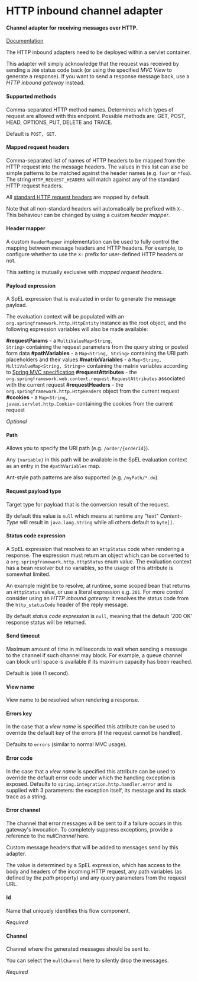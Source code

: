 # HTTP inbound channel adapter
#### Channel adapter for receiving messages over HTTP.
<a href="http://docs.spring.io/spring-integration/docs/2.1.x/reference/html/http.html#http-inbound" target="_blank">Documentation</a>

The HTTP inbound adapters need to be deployed within a servlet container. 

This adapter will simply acknowledge that the request was received by sending a <code>200</code> status code back (or using the specified <i>MVC View</i> to generate a response). If you want to send a response message back, use a <i>HTTP inbound gateway</i> instead.

#### Supported methods
Comma-separated HTTP method names. Determines which types of request are allowed with this endpoint. Possible methods are: GET, POST, HEAD, OPTIONS, PUT, DELETE and TRACE.

Default is <code>POST, GET</code>.

#### Mapped request headers
Comma-separated list of names of HTTP headers to be mapped from the HTTP request into the message headers. The values in this list can also be simple patterns to be matched against the header names (e.g. <code>foo*</code> or <code>*foo</code>). The string <code>HTTP_REQUEST_HEADERS</code> will match against any of the standard HTTP request headers.

All <a href="http://en.wikipedia.org/wiki/List_of_HTTP_header_fields" target="_blank">standard HTTP request headers</a> are mapped by default.

Note that all non-standard headers will automatically be prefixed with <code>X-</code>. This behaviour can be changed by using a custom <i>header mapper</i>.

#### Header mapper
A custom <code>HeaderMapper</code> implementation can be used to fully control the mapping between message headers and HTTP headers. For example, to configure whether to use the <code>X-</code> prefix for user-defined HTTP headers or not.

This setting is mutually exclusive with <i>mapped request headers</i>.

#### Payload expression
A SpEL expression that is evaluated in order to generate the message payload.

The evaluation context will be populated with an <code>org.springframework.http.HttpEntity</code> instance as the root object, and the following expression variables will also be made available:

<b>#requestParams</b> - a <code>MultiValueMap&lt;String, String&gt;</code> containing the request parameters from the query string or posted form data
<b>#pathVariables</b> - a <code>Map&lt;String, String&gt;</code> containing the URI path placeholders and their values
<b>#matrixVariables</b> - a <code>Map&lt;String, MultiValueMap&lt;String, String&gt;&gt;</code> containing the matrix variables according to <a href="http://docs.spring.io/spring/docs/current/spring-framework-reference/html/mvc.html#mvc-ann-matrix-variables" target="_blank">Spring MVC specification</a>
<b>#requestAttributes</b> - the <code>org.springframework.web.context.request.RequestAttributes</code> associated with the current request
<b>#requestHeaders</b> - the <code>org.springframework.http.HttpHeaders</code> object from the current request
<b>#cookies</b> - a <code>Map&lt;String, javax.servlet.http.Cookie&gt;</code> containing the cookies from the current request

<i>Optional</i>

#### Path
Allows you to specify the URI path (e.g. <code>/order/{orderId}</code>).

Any <code>{variable}</code> in this path will be available in the SpEL evaluation context as an entry in the <code>#pathVariables</code> map.

Ant-style path patterns are also supported (e.g. <code>/myPath/*.do</code>).

#### Request payload type
Target type for payload that is the conversion result of the request.

By default this value is <code>null</code> which means at runtime any "text" <i>Content-Type</i> will result in <code>java.lang.String</code> while all others default to <code>byte[]</code>.

#### Status code expression
A SpEL expression that resolves to an <code>HttpStatus</code> code when rendering a response. The expression must return an object which can be converted to a <code>org.springframework.http.HttpStatus</code> enum value. The evaluation context has a bean resolver but no variables, so the usage of this attribute is somewhat limited.

An example might be to resolve, at runtime, some scoped bean that returns an <code>HttpStatus</code> value, or use a literal expression e.g. <code>201</code>. For more control consider using an <i>HTTP inbound gateway</i>: it resolves the status code from the <code>http_statusCode</code> header of the reply message.

By default <i>status code expression</i> is <code>null</code>, meaning that the default '200 OK' response status will be returned.

#### Send timeout
Maximum amount of time in milliseconds to wait when sending a message to the channel if such channel may block. For example, a queue channel can block until space is available if its maximum capacity has been reached.

Default is <code>1000</code> (1 second).

#### View name
View name to be resolved when rendering a response.

#### Errors key
In the case that a <i>view name</i> is specified this attribute can be used to
 override the default key of the errors (if the request cannot be handled).

Defaults to <code>errors</code> (similar to normal MVC usage).

#### Error code
In the case that a <i>view name</i> is specified this attribute can be used to override the default error code under which the handling exception is exposed.
 Defaults to <code>spring.integration.http.handler.error</code> and is supplied with 3 parameters: the exception itself, its message and its stack trace as a string.

#### Error channel
The channel that error messages will be sent to if a failure occurs in this gateway's invocation. To completely suppress exceptions, provide a reference to the <i>nullChannel</i> here.


Custom message headers that will be added to messages send by this adapter.

The value is determined by a SpEL expression, which has access to the body and headers of the incoming HTTP request, any path variables (as defined by the <i>path</i> property) and any query parameters from the request URL.

#### Id
Name that uniquely identifies this flow component.

<i>Required</i>

#### Channel
Channel where the generated messages should be sent to.

You can select the <code>nullChannel</code> here to silently drop the messages.

<i>Required</i>

